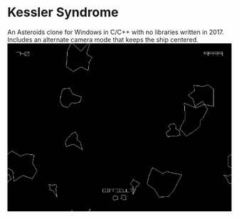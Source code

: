 # Kessler Syndrome
An Asteroids clone for Windows in C/C++ with no libraries written in 2017.
Includes an alternate camera mode that keeps the ship centered.
![video](https://raw.githubusercontent.com/OpalResplendent/kessler_syndrome/main/misc/kessler_syndrome_video.gif)
